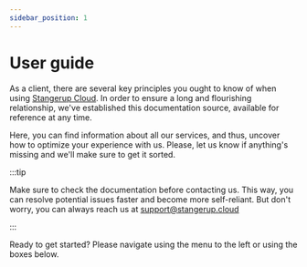 ```yaml
---
sidebar_position: 1
---
```


# User guide

As a client, there are several key principles you ought to know of when using [Stangerup Cloud](https://www.stangerup.cloud). In order to ensure a long and flourishing relationship, we've established this documentation source, available for reference at any time.

Here, you can find information about all our services, and thus, uncover how to optimize your experience with us. Please, let us know if anything's missing and we'll make sure to get it sorted.

:::tip

Make sure to check the documentation before contacting us. This way, you can resolve potential issues faster and become more self-reliant. But don't worry, you can always reach us at [support@stangerup.cloud](mailto:support@stangerup.cloud)

:::

Ready to get started? Please navigate using the menu to the left or using the boxes below.
